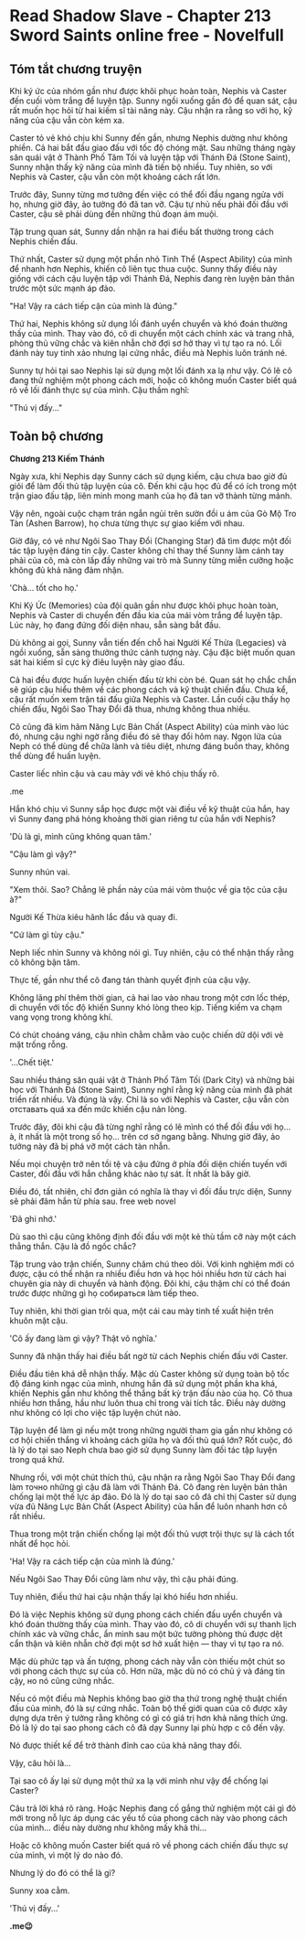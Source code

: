 # Read Shadow Slave - Chapter 213 Sword Saints online free - Novelfull

## Tóm tắt chương truyện

Khi ký ức của nhóm gần như được khôi phục hoàn toàn, Nephis và Caster đến cuối vòm trắng để luyện tập. Sunny ngồi xuống gần đó để quan sát, cậu rất muốn học hỏi từ hai kiếm sĩ tài năng này. Cậu nhận ra rằng so với họ, kỹ năng của cậu vẫn còn kém xa.

Caster tỏ vẻ khó chịu khi Sunny đến gần, nhưng Nephis dường như không phiền. Cả hai bắt đầu giao đấu với tốc độ chóng mặt. Sau những tháng ngày săn quái vật ở Thành Phố Tăm Tối và luyện tập với Thánh Đá (Stone Saint), Sunny nhận thấy kỹ năng của mình đã tiến bộ nhiều. Tuy nhiên, so với Nephis và Caster, cậu vẫn còn một khoảng cách rất lớn.

Trước đây, Sunny từng mơ tưởng đến việc có thể đối đầu ngang ngửa với họ, nhưng giờ đây, ảo tưởng đó đã tan vỡ. Cậu tự nhủ nếu phải đối đầu với Caster, cậu sẽ phải dùng đến những thủ đoạn ám muội.

Tập trung quan sát, Sunny dần nhận ra hai điều bất thường trong cách Nephis chiến đấu.

Thứ nhất, Caster sử dụng một phần nhỏ Tinh Thể (Aspect Ability) của mình để nhanh hơn Nephis, khiến cô liên tục thua cuộc. Sunny thấy điều này giống với cách cậu luyện tập với Thánh Đá, Nephis đang rèn luyện bản thân trước một sức mạnh áp đảo.

"Ha! Vậy ra cách tiếp cận của mình là đúng."

Thứ hai, Nephis không sử dụng lối đánh uyển chuyển và khó đoán thường thấy của mình. Thay vào đó, cô di chuyển một cách chính xác và trang nhã, phòng thủ vững chắc và kiên nhẫn chờ đợi sơ hở thay vì tự tạo ra nó. Lối đánh này tuy tinh xảo nhưng lại cứng nhắc, điều mà Nephis luôn tránh né.

Sunny tự hỏi tại sao Nephis lại sử dụng một lối đánh xa lạ như vậy. Có lẽ cô đang thử nghiệm một phong cách mới, hoặc cô không muốn Caster biết quá rõ về lối đánh thực sự của mình. Cậu thầm nghĩ:

"Thú vị đấy..."

## Toàn bộ chương

**Chương 213 Kiếm Thánh**

Ngày xưa, khi Nephis dạy Sunny cách sử dụng kiếm, cậu chưa bao giờ đủ giỏi để làm đối thủ tập luyện của cô. Đến khi cậu học đủ để có ích trong một trận giao đấu tập, liên minh mong manh của họ đã tan vỡ thành từng mảnh.

Vậy nên, ngoài cuộc chạm trán ngắn ngủi trên sườn đồi u ám của Gò Mộ Tro Tàn (Ashen Barrow), họ chưa từng thực sự giao kiếm với nhau.

Giờ đây, có vẻ như Ngôi Sao Thay Đổi (Changing Star) đã tìm được một đối tác tập luyện đáng tin cậy. Caster không chỉ thay thế Sunny làm cánh tay phải của cô, mà còn lấp đầy những vai trò mà Sunny từng miễn cưỡng hoặc không đủ khả năng đảm nhận.

'Chà... tốt cho họ.'

Khi Ký Ức (Memories) của đội quân gần như được khôi phục hoàn toàn, Nephis và Caster di chuyển đến đầu kia của mái vòm trắng để luyện tập. Lúc này, họ đang đứng đối diện nhau, sẵn sàng bắt đầu.

Dù không ai gọi, Sunny vẫn tiến đến chỗ hai Người Kế Thừa (Legacies) và ngồi xuống, sẵn sàng thưởng thức cảnh tượng này. Cậu đặc biệt muốn quan sát hai kiếm sĩ cực kỳ điêu luyện này giao đấu.

Cả hai đều được huấn luyện chiến đấu từ khi còn bé. Quan sát họ chắc chắn sẽ giúp cậu hiểu thêm về các phong cách và kỹ thuật chiến đấu. Chưa kể, cậu rất muốn xem trận tái đấu giữa Nephis và Caster. Lần cuối cậu thấy họ chiến đấu, Ngôi Sao Thay Đổi đã thua, nhưng không thua nhiều.

Cô cũng đã kìm hãm Năng Lực Bản Chất (Aspect Ability) của mình vào lúc đó, nhưng cậu nghi ngờ rằng điều đó sẽ thay đổi hôm nay. Ngọn lửa của Neph có thể dùng để chữa lành và tiêu diệt, nhưng đáng buồn thay, không thể dùng để huấn luyện.

Caster liếc nhìn cậu và cau mày với vẻ khó chịu thấy rõ.

.me

Hắn khó chịu vì Sunny sắp học được một vài điều về kỹ thuật của hắn, hay vì Sunny đang phá hỏng khoảng thời gian riêng tư của hắn với Nephis?

'Dù là gì, mình cũng không quan tâm.'

"Cậu làm gì vậy?"

Sunny nhún vai.

"Xem thôi. Sao? Chẳng lẽ phần này của mái vòm thuộc về gia tộc của cậu à?"

Người Kế Thừa kiêu hãnh lắc đầu và quay đi.

"Cứ làm gì tùy cậu."

Neph liếc nhìn Sunny và không nói gì. Tuy nhiên, cậu có thể nhận thấy rằng cô không bận tâm.

Thực tế, gần như thể cô đang tán thành quyết định của cậu vậy.

Không lãng phí thêm thời gian, cả hai lao vào nhau trong một cơn lốc thép, di chuyển với tốc độ khiến Sunny khó lòng theo kịp. Tiếng kiếm va chạm vang vọng trong không khí.

Có chút choáng váng, cậu nhìn chằm chằm vào cuộc chiến dữ dội với vẻ mặt trống rỗng.

'...Chết tiệt.'

Sau nhiều tháng săn quái vật ở Thành Phố Tăm Tối (Dark City) và những bài học với Thánh Đá (Stone Saint), Sunny nghĩ rằng kỹ năng của mình đã phát triển rất nhiều. Và đúng là vậy. Chỉ là so với Nephis và Caster, cậu vẫn còn отставать quá xa đến mức khiến cậu nản lòng.

Trước đây, đôi khi cậu đã từng nghĩ rằng có lẽ mình có thể đối đầu với họ... à, ít nhất là một trong số họ... trên cơ sở ngang bằng. Nhưng giờ đây, ảo tưởng này đã bị phá vỡ một cách tàn nhẫn.

Nếu mọi chuyện trở nên tồi tệ và cậu đứng ở phía đối diện chiến tuyến với Caster, đối đầu với hắn chẳng khác nào tự sát. Ít nhất là bây giờ.

Điều đó, tất nhiên, chỉ đơn giản có nghĩa là thay vì đối đầu trực diện, Sunny sẽ phải đâm hắn từ phía sau. free web novel

'Đã ghi nhớ.'

Dù sao thì cậu cũng không định đối đầu với một kẻ thù tầm cỡ này một cách thẳng thắn. Cậu là đồ ngốc chắc?

Tập trung vào trận chiến, Sunny chăm chú theo dõi. Với kinh nghiệm mới có được, cậu có thể nhận ra nhiều điều hơn và học hỏi nhiều hơn từ cách hai chuyên gia này di chuyển và hành động. Đôi khi, cậu thậm chí có thể đoán trước được những gì họ собираться làm tiếp theo.

Tuy nhiên, khi thời gian trôi qua, một cái cau mày tinh tế xuất hiện trên khuôn mặt cậu.

'Cô ấy đang làm gì vậy? Thật vô nghĩa.'

Sunny đã nhận thấy hai điều bất ngờ từ cách Nephis chiến đấu với Caster.

Điều đầu tiên khá dễ nhận thấy. Mặc dù Caster không sử dụng toàn bộ tốc độ đáng kinh ngạc của mình, nhưng hắn đã sử dụng một phần kha khá, khiến Nephis gần như không thể thắng bất kỳ trận đấu nào của họ. Cô thua nhiều hơn thắng, hầu như luôn thua chỉ trong vài tích tắc. Điều này dường như không có lợi cho việc tập luyện chút nào.

Tập luyện để làm gì nếu một trong những người tham gia gần như không có cơ hội chiến thắng vì khoảng cách giữa họ và đối thủ quá lớn? Rốt cuộc, đó là lý do tại sao Neph chưa bao giờ sử dụng Sunny làm đối tác tập luyện trong quá khứ.

Nhưng rồi, với một chút thích thú, cậu nhận ra rằng Ngôi Sao Thay Đổi đang làm точно những gì cậu đã làm với Thánh Đá. Cô đang rèn luyện bản thân chống lại một thế lực áp đảo. Đó là lý do tại sao cô đã chỉ thị Caster sử dụng vừa đủ Năng Lực Bản Chất (Aspect Ability) của hắn để luôn nhanh hơn cô rất nhiều.

Thua trong một trận chiến chống lại một đối thủ vượt trội thực sự là cách tốt nhất để học hỏi.

'Ha! Vậy ra cách tiếp cận của mình là đúng.'

Nếu Ngôi Sao Thay Đổi cũng làm như vậy, thì cậu phải đúng.

Tuy nhiên, điều thứ hai cậu nhận thấy lại khó hiểu hơn nhiều.

Đó là việc Nephis không sử dụng phong cách chiến đấu uyển chuyển và khó đoán thường thấy của mình. Thay vào đó, cô di chuyển với sự thanh lịch chính xác và vững chắc, ẩn mình sau một bức tường phòng thủ được dệt cẩn thận và kiên nhẫn chờ đợi một sơ hở xuất hiện — thay vì tự tạo ra nó.

Mặc dù phức tạp và ấn tượng, phong cách này vẫn còn thiếu một chút so với phong cách thực sự của cô. Hơn nữa, mặc dù nó có chủ ý và đáng tin cậy, но nó cũng cứng nhắc.

Nếu có một điều mà Nephis không bao giờ tha thứ trong nghệ thuật chiến đấu của mình, đó là sự cứng nhắc. Toàn bộ thế giới quan của cô được xây dựng dựa trên ý tưởng rằng không có gì có giá trị hơn khả năng thích ứng. Đó là lý do tại sao phong cách cô đã dạy Sunny lại phù hợp с cô đến vậy.

Nó được thiết kế để trở thành đỉnh cao của khả năng thay đổi.

Vậy, câu hỏi là...

Tại sao cô ấy lại sử dụng một thứ xa lạ với mình như vậy để chống lại Caster?

Câu trả lời khá rõ ràng. Hoặc Nephis đang cố gắng thử nghiệm một cái gì đó mới trong nỗ lực áp dụng các yếu tố của phong cách này vào phong cách của mình... điều này dường như không mấy khả thi...

Hoặc cô không muốn Caster biết quá rõ về phong cách chiến đấu thực sự của mình, vì một lý do nào đó.

Nhưng lý do đó có thể là gì?

Sunny xoa cằm.

'Thú vị đấy...'

**.me😉**